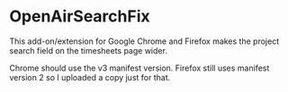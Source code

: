 # OpenAirSearchFix
This add-on/extension for Google Chrome and Firefox makes the project search field on the timesheets page wider.

Chrome should use the v3 manifest version.  Firefox still uses manifest version 2 so I uploaded a copy just for that.
